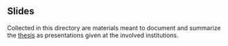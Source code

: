## Slides

Collected in this directory are materials meant to document and summarize the [thesis](https://github.com/frtzzzzz/bachelor/tree/main/thesis) as presentations given at the involved institutions.
